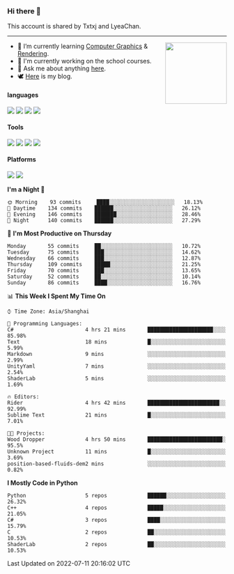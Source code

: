 ### Hi there 👋

This account is shared by Txtxj and LyeaChan.

---

<img align="right" height="141" src="https://github-readme-stats.vercel.app/api?username=txtxj&theme=tokyonight&show_icons=true&count_private=true">

- 🌱 I’m currently learning [Computer Graphics](https://github.com/txtxj/GAMES101) & [Rendering](https://github.com/txtxj/GAMES202).
- 🐶 I'm currently working on the school courses.
- 💬 Ask me about anything [here](https://github.com/txtxj/txtxj/issues).
- 🕊️ [Here](https://txtxj.top) is my blog.

#### languages

![](https://img.shields.io/badge/C++-00599C?logo=cplusplus&logoColor=fff)
![](https://img.shields.io/badge/Python-3e74a2?logo=python&logoColor=fff)
![](https://img.shields.io/badge/C%23-239120?logo=csharp&logoColor=fff)
![](https://img.shields.io/badge/C-A8B9CC?logo=c&logoColor=555)


#### Tools

![](https://img.shields.io/badge/JetBrains-000000?logo=jetbrains&logoColor=fff)
![](https://img.shields.io/badge/Unity-FFFFFF?logo=unity&logoColor=000)
![](https://img.shields.io/badge/SublimeText_3-FF9800?logo=sublimetext&logoColor=fff)
![](https://img.shields.io/badge/Blender-F5792A?logo=blender&logoColor=fff)


#### Platforms

![](https://img.shields.io/badge/Windows_10-0078D6?logo=windows&logoColor=fff)
![](https://img.shields.io/badge/Ubuntu_20.04-E95420?logo=ubuntu&logoColor=fff)


<!--START_SECTION:waka-->
**I'm a Night 🦉** 

```text
🌞 Morning    93 commits     ████░░░░░░░░░░░░░░░░░░░░░   18.13% 
🌆 Daytime    134 commits    ██████░░░░░░░░░░░░░░░░░░░   26.12% 
🌃 Evening    146 commits    ███████░░░░░░░░░░░░░░░░░░   28.46% 
🌙 Night      140 commits    ██████░░░░░░░░░░░░░░░░░░░   27.29%

```
📅 **I'm Most Productive on Thursday** 

```text
Monday       55 commits     ██░░░░░░░░░░░░░░░░░░░░░░░   10.72% 
Tuesday      75 commits     ███░░░░░░░░░░░░░░░░░░░░░░   14.62% 
Wednesday    66 commits     ███░░░░░░░░░░░░░░░░░░░░░░   12.87% 
Thursday     109 commits    █████░░░░░░░░░░░░░░░░░░░░   21.25% 
Friday       70 commits     ███░░░░░░░░░░░░░░░░░░░░░░   13.65% 
Saturday     52 commits     ██░░░░░░░░░░░░░░░░░░░░░░░   10.14% 
Sunday       86 commits     ████░░░░░░░░░░░░░░░░░░░░░   16.76%

```


📊 **This Week I Spent My Time On** 

```text
⌚︎ Time Zone: Asia/Shanghai

💬 Programming Languages: 
C#                       4 hrs 21 mins       █████████████████████░░░░   85.98% 
Text                     18 mins             █░░░░░░░░░░░░░░░░░░░░░░░░   5.99% 
Markdown                 9 mins              ░░░░░░░░░░░░░░░░░░░░░░░░░   2.99% 
UnityYaml                7 mins              ░░░░░░░░░░░░░░░░░░░░░░░░░   2.54% 
ShaderLab                5 mins              ░░░░░░░░░░░░░░░░░░░░░░░░░   1.69%

🔥 Editors: 
Rider                    4 hrs 42 mins       ███████████████████████░░   92.99% 
Sublime Text             21 mins             █░░░░░░░░░░░░░░░░░░░░░░░░   7.01%

🐱‍💻 Projects: 
Wood Dropper             4 hrs 50 mins       ████████████████████████░   95.5% 
Unknown Project          11 mins             █░░░░░░░░░░░░░░░░░░░░░░░░   3.69% 
position-based-fluids-dem2 mins              ░░░░░░░░░░░░░░░░░░░░░░░░░   0.82%

```

**I Mostly Code in Python** 

```text
Python                   5 repos             ██████░░░░░░░░░░░░░░░░░░░   26.32% 
C++                      4 repos             █████░░░░░░░░░░░░░░░░░░░░   21.05% 
C#                       3 repos             ████░░░░░░░░░░░░░░░░░░░░░   15.79% 
C                        2 repos             ██░░░░░░░░░░░░░░░░░░░░░░░   10.53% 
ShaderLab                2 repos             ██░░░░░░░░░░░░░░░░░░░░░░░   10.53%

```



 Last Updated on 2022-07-11 20:16:02 UTC
<!--END_SECTION:waka-->
